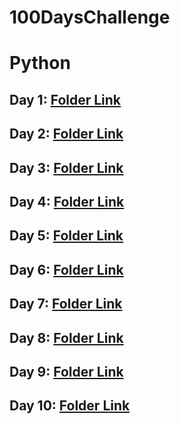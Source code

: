 # 100DaysChallenge
# Python
## Day 1: [Folder Link](https://github.com/SamayXD/100DaysChallenge/tree/master/Python/Day_1)
## Day 2: [Folder Link](https://github.com/SamayXD/100DaysChallenge/tree/master/Python/Day_2)
## Day 3: [Folder Link](https://github.com/SamayXD/100DaysChallenge/tree/master/Python/Day_3)
## Day 4: [Folder Link](https://github.com/SamayXD/100DaysChallenge/tree/master/Python/Day_4)
## Day 5: [Folder Link](https://github.com/SamayXD/100DaysChallenge/tree/master/Python/Day_5)
## Day 6: [Folder Link](https://github.com/SamayXD/100DaysChallenge/tree/master/Python/Day_6)
## Day 7: [Folder Link](https://github.com/SamayXD/100DaysChallenge/tree/master/Python/Day_7)
## Day 8: [Folder Link](https://github.com/SamayXD/100DaysChallenge/tree/master/Python/Day_8)
## Day 9: [Folder Link](https://github.com/SamayXD/100DaysChallenge/tree/master/Python/Day_9)
## Day 10: [Folder Link](https://github.com/SamayXD/100DaysChallenge/tree/master/Python/Day_10)
